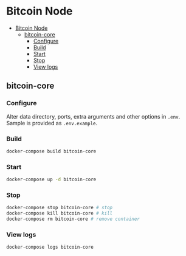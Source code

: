 # Bitcoin Node

- [Bitcoin Node](#bitcoin-node)
  - [bitcoin-core](#bitcoin-core)
    - [Configure](#configure)
    - [Build](#build)
    - [Start](#start)
    - [Stop](#stop)
    - [View logs](#view-logs)

## bitcoin-core
### Configure
Alter data directory, ports, extra arguments and other options in `.env`. Sample is provided as `.env.example`.

### Build
```bash
docker-compose build bitcoin-core
```

### Start
```bash
docker-compose up -d bitcoin-core
```

### Stop
```bash
docker-compose stop bitcoin-core # stop
docker-compose kill bitcoin-core # kill
docker-compose rm bitcoin-core # remove container
```

### View logs
```bash
docker-compose logs bitcoin-core
```